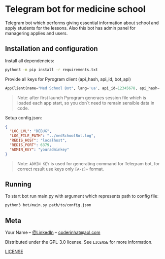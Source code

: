 # Telegram bot for medicine school

Telegram bot which performs giving essential information about school and apply students for the lessons. Also this bot has admin panel for managering applies and users. 

## Installation and configuration

Install all dependencies:

```sh
python3 -m pip install -r requirements.txt
```


Provide all keys for Pyrogram client (api_hash, api_id, bot_api)

```python
AppClient(name="Med School Bot", lang='ua', api_id=12345678, api_hash='your_app_hash', bot_api='1234567:your_bot_api')
```

> Note: after first launch Pyrogram generaes session file which is loaded each app start, so you don`t need to remain sensible data in code.


Setup config.json:

```json
{
  "LOG_LVL": "DEBUG",
  "LOG_FILE_PATH": "../medSchoolBot.log",
  "REDIS_HOST": "localhost",
  "REDIS_PORT": 6379,
  "ADMIN_KEY": "youradminkey"
}
```
> Note: `ADMIN_KEY` is used for generating command for Telegram bot, for correct result use keys only `[A-z]+` format.


## Running

To start bot run main.py with argument which represents path to config file:


```sh
python3 bot/main.py path/to/config.json
```


## Meta

Your Name – [@LinkedIn](https://www.linkedin.com/in/andrii-prodan-1513ba234/) – coderinhat@aol.com

Distributed under the GPL-3.0 license. See ``LICENSE`` for more information.

[LICENSE](https://github.com/K-K-Ju/med_course_bot/blob/master/LICENSE.txt)

